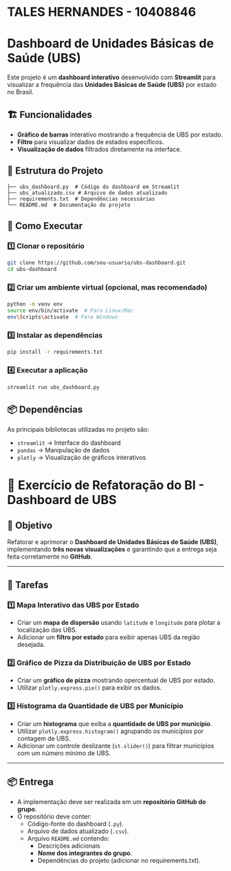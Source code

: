 # TALES HERNANDES - 10408846






# Dashboard de Unidades Básicas de Saúde (UBS)

Este projeto é um **dashboard interativo** desenvolvido com **Streamlit** para visualizar a frequência das **Unidades Básicas de Saúde (UBS)** por estado no Brasil.

## 🏗️ Funcionalidades
- **Gráfico de barras** interativo mostrando a frequência de UBS por estado.
- **Filtro** para visualizar dados de estados específicos.
- **Visualização de dados** filtrados diretamente na interface.

## 📂 Estrutura do Projeto
```
├── ubs_dashboard.py  # Código do dashboard em Streamlit
├── ubs_atualizado.csv # Arquivo de dados atualizado
├── requirements.txt  # Dependências necessárias
└── README.md  # Documentação do projeto
```

## 🚀 Como Executar
### 1️⃣ Clonar o repositório
```bash
git clone https://github.com/seu-usuario/ubs-dashboard.git
cd ubs-dashboard
```

### 2️⃣ Criar um ambiente virtual (opcional, mas recomendado)
```bash
python -m venv env
source env/bin/activate  # Para Linux/Mac
env\Scripts\activate  # Para Windows
```

### 3️⃣ Instalar as dependências
```bash
pip install -r requirements.txt
```

### 4️⃣ Executar a aplicação
```bash
streamlit run ubs_dashboard.py
```

## 📦 Dependências
As principais bibliotecas utilizadas no projeto são:
- `streamlit` → Interface do dashboard
- `pandas` → Manipulação de dados
- `plotly` → Visualização de gráficos interativos



# 📌 Exercício de Refatoração do BI - Dashboard de UBS

## 🎯 Objetivo
Refatorar e aprimorar o **Dashboard de Unidades Básicas de Saúde (UBS)**, implementando **três novas visualizações** e garantindo que a entrega seja feita corretamente no **GitHub**.

---

## 🚀 Tarefas

### 1️⃣ Mapa Interativo das UBS por Estado
- Criar um **mapa de dispersão** usando `latitude` e `longitude` para plotar a localização das UBS.
- Adicionar um **filtro por estado** para exibir apenas UBS da região desejada.

### 2️⃣ Gráfico de Pizza da Distribuição de UBS por Estado
- Criar um **gráfico de pizza** mostrando opercentual de UBS por estado.
- Utilizar `plotly.express.pie()` para exibir os dados.

### 3️⃣ Histograma da Quantidade de UBS por Município
- Criar um **histograma** que exiba a **quantidade de UBS por município**.
- Utilizar `plotly.express.histogram()` agrupando os municípios por contagem de UBS.
- Adicionar um controle deslizante (`st.slider()`) para filtrar municípios com um número mínimo de UBS.

---

## 📦 Entrega
- A implementação deve ser realizada em um **repositório GitHub do grupo**.
- O repositório deve conter:
  - Código-fonte do dashboard (`.py`).
  - Arquivo de dados atualizado (`.csv`).
  - Arquivo `README.md` contendo:
    - Descrições adicionais
    - **Nome dos integrantes do grupo**.
    - Dependências do projeto (adicionar no requirements.txt).
